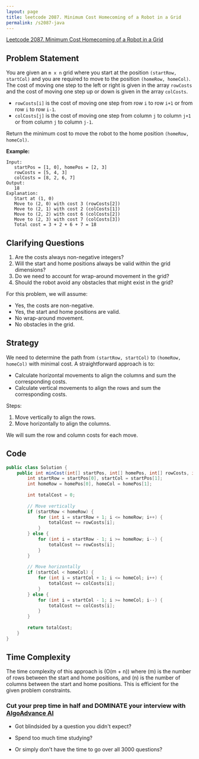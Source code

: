 ```yaml
---
layout: page
title: leetcode 2087. Minimum Cost Homecoming of a Robot in a Grid
permalink: /s2087-java
---
```

[Leetcode 2087. Minimum Cost Homecoming of a Robot in a Grid](https://algoadvance.github.io/algoadvance/l2087)
## Problem Statement
You are given an `m x n` grid where you start at the position `(startRow, startCol)` and you are required to move to the position `(homeRow, homeCol)`. The cost of moving one step to the left or right is given in the array `rowCosts` and the cost of moving one step up or down is given in the array `colCosts`. 

- `rowCosts[i]` is the cost of moving one step from row `i` to row `i+1` or from row `i` to row `i-1`.
- `colCosts[j]` is the cost of moving one step from column `j` to column `j+1` or from column `j` to column `j-1`.

Return the minimum cost to move the robot to the home position `(homeRow, homeCol)`.

**Example:**

```
Input:
   startPos = [1, 0], homePos = [2, 3]
   rowCosts = [5, 4, 3]
   colCosts = [8, 2, 6, 7]
Output:
   18
Explanation:
   Start at (1, 0)
   Move to (2, 0) with cost 3 (rowCosts[2])
   Move to (2, 1) with cost 2 (colCosts[1])
   Move to (2, 2) with cost 6 (colCosts[2])
   Move to (2, 3) with cost 7 (colCosts[3])
   Total cost = 3 + 2 + 6 + 7 = 18
```

## Clarifying Questions
1. Are the costs always non-negative integers?
2. Will the start and home positions always be valid within the grid dimensions?
3. Do we need to account for wrap-around movement in the grid?
4. Should the robot avoid any obstacles that might exist in the grid?

For this problem, we will assume:
- Yes, the costs are non-negative.
- Yes, the start and home positions are valid.
- No wrap-around movement.
- No obstacles in the grid.

## Strategy
We need to determine the path from `(startRow, startCol)` to `(homeRow, homeCol)` with minimal cost. A straightforward approach is to:
- Calculate horizontal movements to align the columns and sum the corresponding costs.
- Calculate vertical movements to align the rows and sum the corresponding costs.

Steps:
1. Move vertically to align the rows.
2. Move horizontally to align the columns.

We will sum the row and column costs for each move.

## Code
```java
public class Solution {
    public int minCost(int[] startPos, int[] homePos, int[] rowCosts, int[] colCosts) {
        int startRow = startPos[0], startCol = startPos[1];
        int homeRow = homePos[0], homeCol = homePos[1];
        
        int totalCost = 0;
        
        // Move vertically
        if (startRow < homeRow) {
            for (int i = startRow + 1; i <= homeRow; i++) {
                totalCost += rowCosts[i];
            }
        } else {
            for (int i = startRow - 1; i >= homeRow; i--) {
                totalCost += rowCosts[i];
            }
        }
        
        // Move horizontally
        if (startCol < homeCol) {
            for (int i = startCol + 1; i <= homeCol; i++) {
                totalCost += colCosts[i];
            }
        } else {
            for (int i = startCol - 1; i >= homeCol; i--) {
                totalCost += colCosts[i];
            }
        }
        
        return totalCost;
    }
}
```

## Time Complexity
The time complexity of this approach is \(O(m + n)\) where \(m\) is the number of rows between the start and home positions, and \(n\) is the number of columns between the start and home positions. This is efficient for the given problem constraints.


### Cut your prep time in half and DOMINATE your interview with [AlgoAdvance AI](https://algoAdvance.com)

- Got blindsided by a question you didn't expect?

- Spend too much time studying?

- Or simply don't have the time to go over all 3000 questions?

